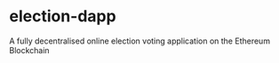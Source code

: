 # election-dapp
A fully decentralised online election voting application on the Ethereum Blockchain
